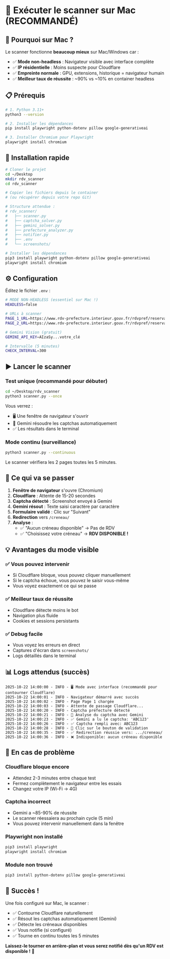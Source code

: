 # 🍎 Exécuter le scanner sur Mac (RECOMMANDÉ)

## 🎯 Pourquoi sur Mac ?

Le scanner fonctionne **beaucoup mieux** sur Mac/Windows car :

- ✅ **Mode non-headless** : Navigateur visible avec interface complète
- ✅ **IP résidentielle** : Moins suspecte pour Cloudflare
- ✅ **Empreinte normale** : GPU, extensions, historique = navigateur humain
- ✅ **Meilleur taux de réussite** : ~90% vs ~10% en container headless

## 📋 Prérequis

```bash
# 1. Python 3.11+
python3 --version

# 2. Installer les dépendances
pip install playwright python-dotenv pillow google-generativeai

# 3. Installer Chromium pour Playwright
playwright install chromium
```

## 🚀 Installation rapide

```bash
# Cloner le projet
cd ~/Desktop
mkdir rdv_scanner
cd rdv_scanner

# Copier les fichiers depuis le container
# (ou récupérer depuis votre repo Git)

# Structure attendue :
# rdv_scanner/
#   ├── scanner.py
#   ├── captcha_solver.py
#   ├── gemini_solver.py
#   ├── prefecture_analyzer.py
#   ├── notifier.py
#   ├── .env
#   └── screenshots/

# Installer les dépendances
pip3 install playwright python-dotenv pillow google-generativeai
playwright install chromium
```

## ⚙️ Configuration

Éditez le fichier `.env` :

```bash
# MODE NON-HEADLESS (essentiel sur Mac !)
HEADLESS=false

# URLs à scanner
PAGE_1_URL=https://www.rdv-prefecture.interieur.gouv.fr/rdvpref/reservation/demarche/2381/cgu/
PAGE_2_URL=https://www.rdv-prefecture.interieur.gouv.fr/rdvpref/reservation/demarche/3260/cgu/

# Gemini Vision (gratuit)
GEMINI_API_KEY=AIzaSy...votre_clé

# Intervalle (5 minutes)
CHECK_INTERVAL=300
```

## ▶️ Lancer le scanner

### Test unique (recommandé pour débuter)

```bash
cd ~/Desktop/rdv_scanner
python3 scanner.py --once
```

Vous verrez :
- 🖥️ Une fenêtre de navigateur s'ouvrir
- 🤖 Gemini résoudre les captchas automatiquement
- ✅ Les résultats dans le terminal

### Mode continu (surveillance)

```bash
python3 scanner.py --continuous
```

Le scanner vérifiera les 2 pages toutes les 5 minutes.

## 🎯 Ce qui va se passer

1. **Fenêtre de navigateur** s'ouvre (Chromium)
2. **Cloudflare** : Attente de 15-20 secondes
3. **Captcha détecté** : Screenshot envoyé à Gemini
4. **Gemini résout** : Texte saisi caractère par caractère
5. **Formulaire validé** : Clic sur "Suivant"
6. **Redirection** vers `/creneau/`
7. **Analyse** :
   - ✅ "Aucun créneau disponible" → Pas de RDV
   - ✅ "Choisissez votre créneau" → **RDV DISPONIBLE !**

## 💡 Avantages du mode visible

### ✅ Vous pouvez intervenir
- Si Cloudflare bloque, vous pouvez cliquer manuellement
- Si le captcha échoue, vous pouvez le saisir vous-même
- Vous voyez exactement ce qui se passe

### ✅ Meilleur taux de réussite
- Cloudflare détecte moins le bot
- Navigation plus fluide
- Cookies et sessions persistants

### ✅ Debug facile
- Vous voyez les erreurs en direct
- Captures d'écran dans `screenshots/`
- Logs détaillés dans le terminal

## 📊 Logs attendus (succès)

```
2025-10-22 14:00:00 - INFO - 🖥️ Mode avec interface (recommandé pour contourner Cloudflare)
2025-10-22 14:00:01 - INFO - Navigateur démarré avec succès
2025-10-22 14:00:02 - INFO - Page Page 1 chargée
2025-10-22 14:00:03 - INFO - Attente de passage Cloudflare...
2025-10-22 14:00:20 - INFO - Captcha préfecture détecté
2025-10-22 14:00:21 - INFO - 🤖 Analyse du captcha avec Gemini
2025-10-22 14:00:23 - INFO - ✅ Gemini a lu le captcha: 'ABC123'
2025-10-22 14:00:26 - INFO - ✅ Captcha rempli avec: ABC123
2025-10-22 14:00:28 - INFO - 🔘 Clic sur le bouton de validation
2025-10-22 14:00:35 - INFO - ✅ Redirection réussie vers: .../creneau/
2025-10-22 14:00:36 - INFO - ❌ Indisponible: aucun créneau disponible
```

## 🐛 En cas de problème

### Cloudflare bloque encore
- Attendez 2-3 minutes entre chaque test
- Fermez complètement le navigateur entre les essais
- Changez votre IP (Wi-Fi → 4G)

### Captcha incorrect
- Gemini a ~85-90% de réussite
- Le scanner réessaiera au prochain cycle (5 min)
- Vous pouvez intervenir manuellement dans la fenêtre

### Playwright non installé
```bash
pip3 install playwright
playwright install chromium
```

### Module non trouvé
```bash
pip3 install python-dotenv pillow google-generativeai
```

## 🎉 Succès !

Une fois configuré sur Mac, le scanner :
- ✅ Contourne Cloudflare naturellement
- ✅ Résout les captchas automatiquement (Gemini)
- ✅ Détecte les créneaux disponibles
- ✅ Vous notifie (si configuré)
- ✅ Tourne en continu toutes les 5 minutes

**Laissez-le tourner en arrière-plan et vous serez notifié dès qu'un RDV est disponible !** 🚀
